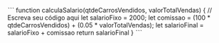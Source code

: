 ˋˋˋ function calculaSalario(qtdeCarrosVendidos, valorTotalVendas) {
      // Escreva seu código aqui
      let salarioFixo = 2000;
      let comissao = (100 * qtdeCarrosVendidos) + (0.05 * valorTotalVendas);
			let salarioFinal =  salarioFixo + comissao
			return salarioFinal	
    }
    ˋˋˋ 